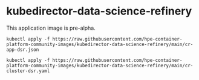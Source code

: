 # kubedirector-data-science-refinery

This application image is pre-alpha.  

```console
kubectl apply -f https://raw.githubusercontent.com/hpe-container-platform-community-images/kubedirector-data-science-refinery/main/cr-app-dsr.json

kubectl apply -f https://raw.githubusercontent.com/hpe-container-platform-community-images/kubedirector-data-science-refinery/main/cr-cluster-dsr.yaml
```
